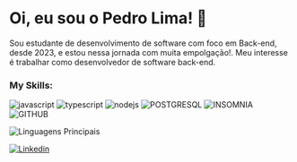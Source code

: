 # Oi, eu sou o Pedro Lima! :vulcan_salute:

Sou estudante de  desenvolvimento de software com foco em Back-end, desde 2023, e estou nessa jornada com muita empolgação!.
Meu interesse é trabalhar como desenvolvedor de software back-end.

### My Skills:
![javascript](https://img.shields.io/badge/JavaScript-323330?style=for-the-badge&logo=javascript&logoColor=F7DF1E)
![typescript](https://img.shields.io/badge/TypeScript-007ACC?style=for-the-badge&logo=typescript&logoColor=white)
![nodejs](https://img.shields.io/badge/Node%20js-339933?style=for-the-badge&logo=nodedotjs&logoColor=white)
![POSTGRESQL](https://img.shields.io/badge/PostgreSQL-316192?style=for-the-badge&logo=postgresql&logoColor=white)
![INSOMNIA](https://img.shields.io/badge/Insomnia-5849be?style=for-the-badge&logo=Insomnia&logoColor=white)
![GITHUB](https://img.shields.io/badge/GitHub-100000?style=for-the-badge&logo=github&logoColor=white)

![Linguagens Principais](https://github-readme-stats.vercel.app/api/top-langs/?username=pedro-vnn&theme=tokyonight&hide_border=true&custom_title=Linguagens%20%Principais)
</p>

[![Linkedin](https://img.shields.io/badge/pedro%20lima%20-0077B5?style=for-the-badge&logo=linkedin&logoColor=white)](https://www.linkedin.com/in/pedrolima-vn/) 
